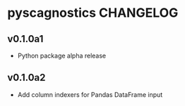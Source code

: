 pyscagnostics CHANGELOG
=========================

v0.1.0a1
--------
- Python package alpha release

v0.1.0a2
--------
- Add column indexers for Pandas DataFrame input
